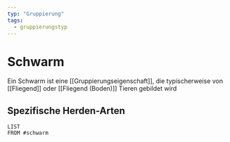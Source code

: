```yaml
---
typ: "Gruppierung"
tags:
  - gruppierungstyp
---
```


# Schwarm

Ein Schwarm ist eine [[Gruppierungseigenschaft]], die typischerweise von [[Fliegend]] oder [[Fliegend (Boden)]] Tieren gebildet wird

## Spezifische Herden-Arten

```dataview
LIST
FROM #schwarm
```
